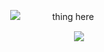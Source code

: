 ㅤㅤㅤㅤㅤㅤㅤㅤㅤㅤㅤ![](https://komarev.com/ghpvc/?username=solarsins&color=FFB6C1&style=plastic&label=༉‧₊˚)ㅤㅤㅤㅤthing here

<p align="center">
  <img src="https://i.pinimg.com/736x/6f/db/a0/6fdba0b0c0367052c9f6a15b4b47ea15.jpg"/>
</p>
